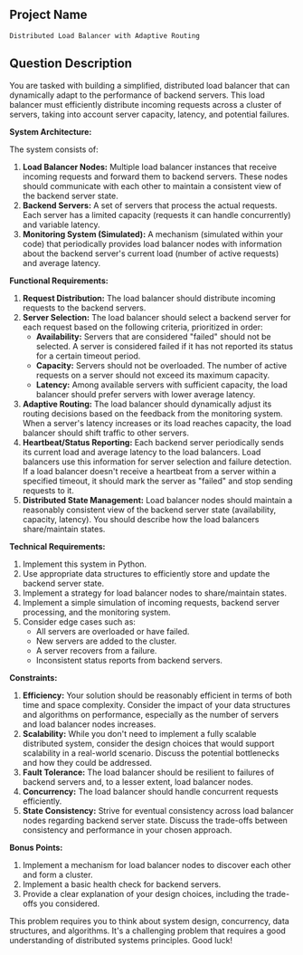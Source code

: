 ## Project Name

`Distributed Load Balancer with Adaptive Routing`

## Question Description

You are tasked with building a simplified, distributed load balancer that can dynamically adapt to the performance of backend servers. This load balancer must efficiently distribute incoming requests across a cluster of servers, taking into account server capacity, latency, and potential failures.

**System Architecture:**

The system consists of:

1.  **Load Balancer Nodes:** Multiple load balancer instances that receive incoming requests and forward them to backend servers. These nodes should communicate with each other to maintain a consistent view of the backend server state.
2.  **Backend Servers:** A set of servers that process the actual requests. Each server has a limited capacity (requests it can handle concurrently) and variable latency.
3.  **Monitoring System (Simulated):** A mechanism (simulated within your code) that periodically provides load balancer nodes with information about the backend server's current load (number of active requests) and average latency.

**Functional Requirements:**

1.  **Request Distribution:** The load balancer should distribute incoming requests to the backend servers.
2.  **Server Selection:** The load balancer should select a backend server for each request based on the following criteria, prioritized in order:
    *   **Availability:** Servers that are considered "failed" should not be selected. A server is considered failed if it has not reported its status for a certain timeout period.
    *   **Capacity:** Servers should not be overloaded. The number of active requests on a server should not exceed its maximum capacity.
    *   **Latency:** Among available servers with sufficient capacity, the load balancer should prefer servers with lower average latency.
3.  **Adaptive Routing:** The load balancer should dynamically adjust its routing decisions based on the feedback from the monitoring system. When a server's latency increases or its load reaches capacity, the load balancer should shift traffic to other servers.
4.  **Heartbeat/Status Reporting:** Each backend server periodically sends its current load and average latency to the load balancers. Load balancers use this information for server selection and failure detection. If a load balancer doesn't receive a heartbeat from a server within a specified timeout, it should mark the server as "failed" and stop sending requests to it.
5.  **Distributed State Management:** Load balancer nodes should maintain a reasonably consistent view of the backend server state (availability, capacity, latency). You should describe how the load balancers share/maintain states.

**Technical Requirements:**

1.  Implement this system in Python.
2.  Use appropriate data structures to efficiently store and update the backend server state.
3.  Implement a strategy for load balancer nodes to share/maintain states.
4.  Implement a simple simulation of incoming requests, backend server processing, and the monitoring system.
5.  Consider edge cases such as:
    *   All servers are overloaded or have failed.
    *   New servers are added to the cluster.
    *   A server recovers from a failure.
    *   Inconsistent status reports from backend servers.

**Constraints:**

1.  **Efficiency:** Your solution should be reasonably efficient in terms of both time and space complexity. Consider the impact of your data structures and algorithms on performance, especially as the number of servers and load balancer nodes increases.
2.  **Scalability:** While you don't need to implement a fully scalable distributed system, consider the design choices that would support scalability in a real-world scenario. Discuss the potential bottlenecks and how they could be addressed.
3.  **Fault Tolerance:** The load balancer should be resilient to failures of backend servers and, to a lesser extent, load balancer nodes.
4.  **Concurrency:**  The load balancer should handle concurrent requests efficiently.
5.  **State Consistency:**  Strive for eventual consistency across load balancer nodes regarding backend server state. Discuss the trade-offs between consistency and performance in your chosen approach.

**Bonus Points:**

1.  Implement a mechanism for load balancer nodes to discover each other and form a cluster.
2.  Implement a basic health check for backend servers.
3.  Provide a clear explanation of your design choices, including the trade-offs you considered.

This problem requires you to think about system design, concurrency, data structures, and algorithms. It's a challenging problem that requires a good understanding of distributed systems principles. Good luck!
